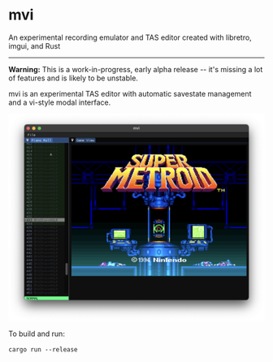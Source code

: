 # mvi

An experimental recording emulator and TAS editor created with libretro, imgui, and Rust

---

**Warning:** This is a work-in-progress, early alpha release -- it's missing a lot of features and is likely to be unstable.

mvi is an experimental TAS editor with automatic savestate management and a vi-style modal interface.

![Screenshot](screenshot.png)

To build and run:

```
cargo run --release
```
